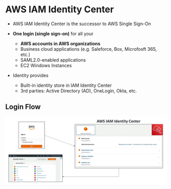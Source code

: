 # AWS IAM Identity Center

- AWS IAM Identity Center is the successor to AWS Single Sign-On
- **One login (single sign-on)** for all your
    - **AWS accounts in AWS organizations**
    - Business cloud applications (e.g. Saleforce, Box, Microfosft 365, etc.)
    - SAML2.0-enabled applications
    - EC2 Windows Instances

- Identity provides
    - Built-in identity store in IAM Identity Center
    - 3rd parties: Active Directory (AD), OneLogin, Okta, etc.

## Login Flow

![AWS IAM Identity Center](../../images/identity/iam_identity_center.png)